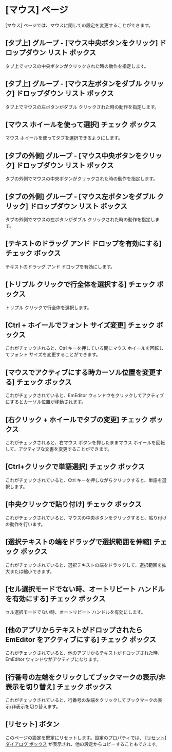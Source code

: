 # \[マウス\] ページ

\[マウス\] ページでは、マウスに関しての設定を変更することができます。

## \[タブ上\] グループ \- \[マウス中央ボタンをクリック\] ドロップダウン リスト ボックス

タブ上でマウスの中央ボタンがクリックされた時の動作を指定します。

## \[タブ上\] グループ \- \[マウス左ボタンをダブル クリック\] ドロップダウン リスト ボックス

タブ上でマウスの左ボタンがダブル クリックされた時の動作を指定します。

## \[マウス ホイールを使って選択\] チェック ボックス

マウス ホイールを使ってタブを選択できるようにします。

## \[タブの外側\] グループ \- \[マウス中央ボタンをクリック\] ドロップダウン リスト ボックス

タブの外側でマウスの中央ボタンがクリックされた時の動作を指定します。

## \[タブの外側\] グループ \- \[マウス左ボタンをダブル クリック\] ドロップダウン リスト ボックス

タブの外側でマウスの左ボタンがダブル クリックされた時の動作を指定します。

## \[テキストのドラッグ アンド ドロップを有効にする\] チェック ボックス

テキストのドラッグ アンド ドロップを有効にします。

## \[トリプル クリックで行全体を選択する\] チェック ボックス

トリプル クリックで行全体を選択します。

## \[Ctrl + ホイールでフォント サイズ変更\] チェック ボックス

これがチェックされると、Ctrl キーを押している間にマウス ホイールを回転してフォント サイズを変更することができます。

## \[マウスでアクティブにする時カーソル位置を変更する\] チェック ボックス

これがチェックされていると、EmEditor ウィンドウをクリックしてアクティブにするとカーソル位置が移動されます。

## \[右クリック \+ ホイールでタブの変更\] チェック ボックス

これがチェックされると、右マウス ボタンを押したままマウス ホイールを回転して、アクティブな文書を変更することができます。

## \[Ctrl+クリックで単語選択\] チェック ボックス

これがチェックされていると、Ctrl キーを押しながらクリックすると、単語を選択します。

## \[中央クリックで貼り付け\] チェック ボックス

これがチェックされていると、マウスの中央ボタンをクリックすると、貼り付けの動作を行います。

## \[選択テキストの端をドラッグで選択範囲を伸縮\] チェック ボックス

これがチェックされていると、選択テキストの端をドラッグして、選択範囲を拡大または縮小できます。

## \[セル選択モードでない時、オートリピート ハンドルを有効にする\] チェック ボックス

セル選択モードでない時、オートリピート ハンドルを有効にします。

## \[他のアプリからテキストがドロップされたら EmEditor をアクティブにする\] チェック ボックス

これがチェックされていると、他のアプリからテキストがドロップされた時、EmEditor ウィンドウがアクティブになります。

## \[行番号の左端をクリックしてブックマークの表示/非表示を切り替え\] チェック ボックス

これがチェックされていると、行番号の左端をクリックしてブックマークの表示/非表示を切り替えます。

## \[リセット\] ボタン

このページの設定を既定にリセットします。設定のプロパティでは、 [\[リセット\] \
ダイアログ ボックス](../../properties/reset/index) が表示され、他の設定からコピーすることもできます。

